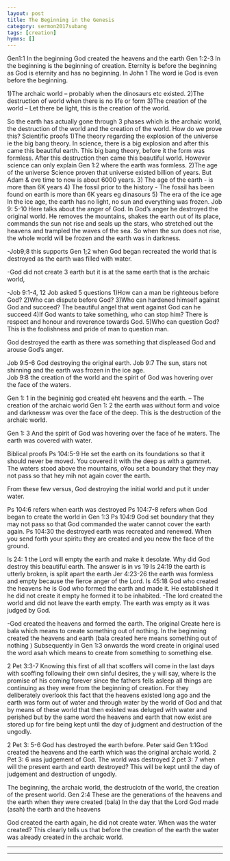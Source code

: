 ```yaml
---
layout: post
title: The Beginning in the Genesis
category: sermon2017subang
tags: [creation]
hymns: []
---
```

Gen1:1 In the beginning God created the heavens and the earth
Gen 1:2-3
In the beginning is the beginning of creation. Eternity is before the beginning as God is eternity and has no beginning.
In John 1 The word ie God is even before the beginning. 

1)The archaic world – probably when the dinosaurs etc existed. 
2)The destruction of world when there is no life or form
3)The creation of the world – Let there be light, this is the creation of the world. 

So the earth has actually gone through 3 phases which is the archaic world, the destruction of the world and the creation of the world. 
How do we prove this? 
 Scientific proofs
1)The theory regarding the explosion of the universe ie the big bang theory. 
In science, there is a big explosion and after this came this beautiful earth. This big bang theory, before it the form was formless. After this destruction then came this beautiful world. 
However science can only explain Gen 1:2 where the earth was formless. 
2)The age of the universe 
Science proven that universe existed billion of years. But Adam & eve time to now is about 6000 years. 
3) The age of the earth - is more than 6K years
4) The fossil prior to the history - The fossil has been found on earth is more than 6K years eg dinasours 
5) The era of the ice age
In the ice age, the earth has no light, no sun and everything was frozen. 
Job 9: 5-10 Here talks about the anger of God. In God’s anger he destroyed the original world. He removes the mountains, shakes the earth out of its place, commands the sun not rise and seals up the stars, who stretched out the heavens and trampled the waves of the sea. So when the sun does not rise, the whole world will be frozen and the earth was in darkness.

-Job9;8 this supports Gen 1;2 when God began recreated the world that is destroyed as the earth was filled with water.  

-God did not create 3 earth but it is at the same earth that is the archaic world, 

-Job 9:1-4, 12 Job asked 5 questions 
1)How can a man be righteous before God?
2)Who can dispute before God?
3)Who can hardened himself against God and succeed? 
The beautiful angel that went against God can he succeed
4)If God wants to take something, who can stop him? 
There is respect and honour and reverence towards God.
5)Who can question God?
This is the foolishness and pride of man to question man. 

God destroyed the earth as there was something that displeased God and arouse God’s anger. 

Job 9:5-6 God destroying the original earth. 
Job 9:7 The sun, stars not shinning and the earth was frozen in the ice age.      
Job 9:8 the creation of the world and the spirit of God was hovering over the face of the waters. 

Gen 1: 1 in the begininig god created eht heavens and the earth. – The creation of the archaic world
Gen 1: 2 the earth was without form and voice and darknessw was over the face of the deep. This is the destruction of the archaic world. 

Gen 1: 3 And the spirit of God was hovering over the face of he waters. The earth was covered with water. 

Biblical proofs
Ps 104:5-9 He set the earth on its foundations so that it should never be moved. You covered it with the deep as with a gamrnet. The waters stood above the mountains, oYou set a boundary that they may not pass so that hey mih not again cover the earth. 

From these few versus, God destroying the initial world and put it under water. 

Ps 104:6 refers when earth was destroyed
Ps 104:7-8 refers when God began to create the world in Gen 1:3
Ps 104:9 God set boundary that they may not pass so that God commanded the water cannot cover the earth again. 
Ps 104:30 the destroyed earth was recreated and renewed. When you send forth your spiritu they are created and you neew the face of the ground. 

Is 24: 1 the Lord will empty the earth and make it desolate. Why did God destroy this beautiful earth. The answer is in vs 19
Is 24:19 the earth is utterly broken, is split apart the earth 
Jer 4:23-26 the earth was formless and empty because the fierce anger of the Lord. 
Is 45:18 God who created the heavens he is God who formed the earth and made it. He established it he did not create it empty he formed it to be inhabited. 
-The lord created the world and did not leave the earth empty. 
The earth was empty as it was judged by God. 

-God created the heavens and formed the earth. The original Create here is bala which means to create something out of nothing. 
In the beginning created the heavens and earth (bala created here means something out of nothing ) Subsequently in Gen 1:3 onwards the word create in original used the word asah which means to create from something to something else. 

2 Pet 3:3-7 Knowing this first of all that scoffers will come in the last days with scoffing following their own sinful desires, the y will say, where is the promise of his coming forever since the fathers fells asleep all things are continuing as they were from the beginning of creation. For they deliberately overlook this fact that the heavens existed long ago and the earth was form out of water and through water by the world of God and that by means of these world that then existed was deluged with water and perished but by the same word the heavens and earth that now exist are stored up for fire being kept until the day of judgment and destruction of the ungodly. 

2 Pet 3: 5-6 God has destroyed the earth before. 
Peter said Gen 1:1God created the heavens and the earth which was the original archaic world.
2 Pet 3: 6 was judgement of God. The world was destroyed 
2 pet 3: 7 when will the present earth and earth destroyed? This  will be kept until the day of judgement and destruction of ungodly. 

The beginning, the archaic world,   the destruciotn of the world,   the creation of the present world. 
Gen 2:4 These are the generations of the heavens and the earth when they were created (bala) In the day that the Lord God made (asah) the earth and the heavens 

God created the earth again, he did not create water. When was the water created? This clearly tells us that before the creation of the earth the water was already created in the archaic world. 



----
****
